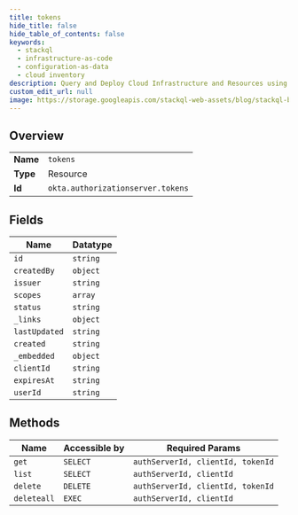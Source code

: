 ```yaml
---
title: tokens
hide_title: false
hide_table_of_contents: false
keywords:
  - stackql
  - infrastructure-as-code
  - configuration-as-data
  - cloud inventory
description: Query and Deploy Cloud Infrastructure and Resources using SQL
custom_edit_url: null
image: https://storage.googleapis.com/stackql-web-assets/blog/stackql-blog-post-featured-image.png
---
```

  
    

## Overview
<table><tbody>
<tr><td><b>Name</b></td><td><code>tokens</code></td></tr>
<tr><td><b>Type</b></td><td>Resource</td></tr>
<tr><td><b>Id</b></td><td><code>okta.authorizationserver.tokens</code></td></tr>
</tbody></table>

## Fields
| Name | Datatype |
| ---- | -------- |
| `id` | `string` |
| `createdBy` | `object` |
| `issuer` | `string` |
| `scopes` | `array` |
| `status` | `string` |
| `_links` | `object` |
| `lastUpdated` | `string` |
| `created` | `string` |
| `_embedded` | `object` |
| `clientId` | `string` |
| `expiresAt` | `string` |
| `userId` | `string` |
## Methods
| Name | Accessible by | Required Params |
| ---- | ------------- | --------------- |
| `get` | `SELECT` | `authServerId, clientId, tokenId` |
| `list` | `SELECT` | `authServerId, clientId` |
| `delete` | `DELETE` | `authServerId, clientId, tokenId` |
| `deleteall` | `EXEC` | `authServerId, clientId` |
